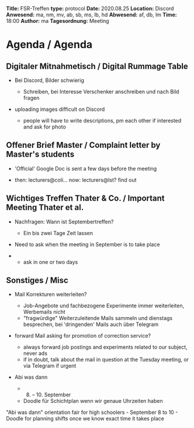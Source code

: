 **Title:** FSR-Treffen
**type:** protocol
**Date:** 2020.08.25
**Location:** Discord
**Anwesend:** ma, nm, mv, ab, sb, ms, lb, hd
**Abwesend:** af, db, lm
**Time:** 18:00
**Author:** ma
**Tagesordnung:** Meeting

# Agenda / Agenda

## Digitaler Mitnahmetisch / Digital Rummage Table
- Bei Discord, Bilder schwierig
	- Schreiben, bei Interesse Verschenker anschreiben und nach Bild fragen

- uploading images difficult on Discord
    - people will have to write descriptions, pm each other if interested and ask for photo

## Offener Brief Master / Complaint letter by Master's students

- 'Official' Google Doc is sent a few days before the meeting

- then: lecturers@coli... now: lecturers@lst? find out

## Wichtiges Treffen Thater & Co. / Important Meeting Thater et al.
- Nachfragen: Wann ist Septembertreffen?
	- Ein bis zwei Tage Zeit lassen

- Need to ask when the meeting in September is to take place
-    - ask in one or two days

## Sonstiges / Misc
- Mail Korrekturen weiterleiten?
	- Job-Angebote und fachbezogene Experimente immer weiterleiten, Werbemails nicht
	- "fragwürdige" Weiterzuleitende Mails sammeln und dienstags besprechen, bei 'dringenden' Mails auch über Telegram

- forward Mail asking for promotion of correction service?
    - always forward job postings and experiments related to our subject, never ads
    - if in doubt, talk about the mail in question at the Tuesday meeting, or via Telegram if urgent 

- Abi was dann
	- 08. – 10. September
	- Doodle für Schichtplan wenn wir genaue Uhrzeiten haben

"Abi was dann" orientation fair for high schoolers
    - September 8 to 10
    - Doodle for planning shifts once we know exact time it takes place

